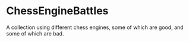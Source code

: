 # ChessEngineBattles
A collection using different chess engines, some of which are good, and some of which are bad.
